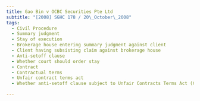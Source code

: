 ```yaml
---
title: Gao Bin v OCBC Securities Pte Ltd 
subtitle: "[2008] SGHC 178 / 20\_October\_2008"
tags:
  - Civil Procedure
  - Summary judgment
  - Stay of execution
  - Brokerage house entering summary judgment against client
  - Client having subsisting claim against brokerage house
  - Anti-setoff clause
  - Whether court should order stay
  - Contract
  - Contractual terms
  - Unfair contract terms act
  - Whether anti-setoff clause subject to Unfair Contracts Terms Act (Cap 396, 1994 Rev Ed)

---
```


